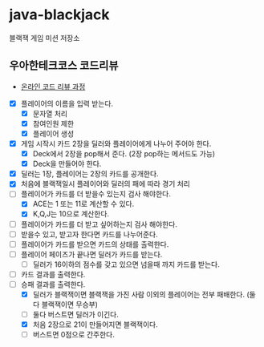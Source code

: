 # java-blackjack
블랙잭 게임 미션 저장소

## 우아한테크코스 코드리뷰
* [온라인 코드 리뷰 과정](https://github.com/woowacourse/woowacourse-docs/blob/master/maincourse/README.md)


- [x]  플레이어의 이름을 입력 받는다.
    - [x]  문자열 처리
    - [x]  참여인원 제한
    - [x]  플레이어 생성
- [x]  게임 시작시 카드 2장을 딜러와 플레이어에게 나누어 주어야 한다.
    - [x]  Deck에서 2장을 pop해서 준다. (2장 pop하는 메서드도 가능)
    - [x]  Deck을 만들어야 한다.
- [x]  딜러는 1장, 플레이어는 2장의 카드를 공개한다.
- [x]  처음에 블랙잭일시 플레이어와 딜러의 패에 따라 경기 처리
- [ ]  플레이어가 카드를 더 받을수 있는지 검사 해야한다.
    - [x]  ACE는 1 또는 11로 계산할 수 있다.
    - [x]  K,Q,J는 10으로 계산한다.
- [ ]  플레이어가 카드를 더 받고 싶어하는지 검사 해야한다.
- [ ]  받을수 있고, 받고자 한다면 카드를 나누어준다.
- [ ]  플레이어가 카드를 받으면 카드의 상태를 출력한다.
- [ ]  플레이어 페이즈가 끝나면 딜러가 카드를 받는다.
    - [ ]  딜러가 16이하의 점수를 갖고 있으면 넘을때 까지 카드를 받는다.
- [ ]  카드 결과를 출력한다.
- [ ]  승패 결과를 출력한다.
    - [x]  딜러가 블랙잭이면 블랙잭을 가진 사람 이외의 플레이어는 전부 패배한다. (둘다 블랙잭이면 무승부)
    - [ ]  둘다 버스트면 딜러가 이긴다.
    - [x]  처음 2장으로 21이 만들어지면 블랙잭이다.
    - [ ]  버스트면 0점으로 간주한다.